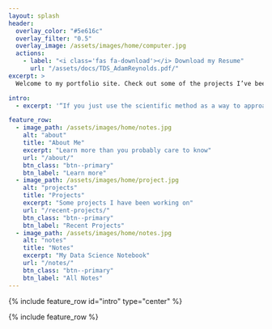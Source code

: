 ```yaml
---
layout: splash
header:
  overlay_color: "#5e616c"
  overlay_filter: "0.5"
  overlay_image: /assets/images/home/computer.jpg
  actions:
    - label: "<i class='fas fa-download'></i> Download my Resume"
      url: "/assets/docs/TDS_AdamReynolds.pdf/"
excerpt: >
  Welcome to my portfolio site. Check out some of the projects I’ve been working on recently, and feel free to contact me if you have any questions.<br />

intro:  
  - excerpt: '“If you just use the scientific method as a way to approach data-intensive projects, I think you’re more apt to be successful with your outcome.” *-* *Bob Hayes*'

feature_row:
  - image_path: /assets/images/home/notes.jpg
    alt: "about"
    title: "About Me"
    excerpt: "Learn more than you probably care to know"
    url: "/about/"
    btn_class: "btn--primary"
    btn_label: "Learn more"
  - image_path: /assets/images/home/project.jpg
    alt: "projects"
    title: "Projects"
    excerpt: "Some projects I have been working on"
    url: "/recent-projects/"
    btn_class: "btn--primary"
    btn_label: "Recent Projects"
  - image_path: /assets/images/home/notes.jpg
    alt: "notes"
    title: "Notes"
    excerpt: "My Data Science Notebook"
    url: "/notes/"
    btn_class: "btn--primary"
    btn_label: "All Notes"      
---
```


{% include feature_row id="intro" type="center" %}

{% include feature_row %}